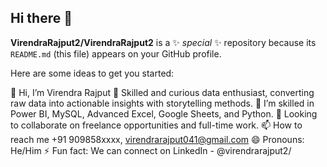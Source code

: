 ## Hi there 👋

**VirendraRajput2/VirendraRajput2** is a ✨ _special_ ✨ repository because its `README.md` (this file) appears on your GitHub profile.

Here are some ideas to get you started:

👋 Hi, I’m Virendra Rajput
👀 Skilled and curious data enthusiast, converting raw data into actionable insights with storytelling methods.
🌱 I’m skilled in Power BI, MySQL, Advanced Excel, Google Sheets, and Python.
💞️ Looking to collaborate on freelance opportunities and full-time work.
📫 How to reach me +91 909858xxxx, virendrarajput041@gmail.com
😄 Pronouns: He/Him
⚡ Fun fact: We can connect on LinkedIn - @virendrarajput2/

